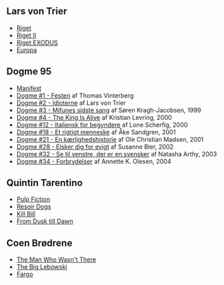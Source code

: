 Lars von Trier
-----
- [Riget](https://www.youtube.com/watch?v=5BsU22q8a2Q)
- [Riget II](https://www.youtube.com/watch?v=aj1QRcr8Cds)
- [Riget EXODUS](https://www.youtube.com/watch?v=A5IXkt9zbBg)
- [Europa](https://www.youtube.com/watch?v=IHTttM5OSro)

Dogme 95
----
- [Manifest](https://da.wikipedia.org/wiki/Dogme95)
- [Dogme #1 - Festen](https://www.youtube.com/watch?v=z4RW9nHaEfU) af Thomas Vinterberg
- [Dogme #2 - Idioterne](https://www.youtube.com/watch?v=sWaPAQwDS5s) af Lars von Trier
- [Dogme #3 - Mifunes sidste sang]() af Søren Kragh-Jacobsen, 1999
- [Dogme #4 - The King Is Alive]() af Kristian Levring, 2000
- [Dogme #12 - Italiensk for begyndere]() af Lone Scherfig, 2000
- [Dogme #18 - Et rigtigt menneske]() af Åke Sandgren, 2001
- [Dogme #21 - En kærlighedshistorie]() af Ole Christian Madsen, 2001
- [Dogme #28 - Elsker dig for evigt]() af Susanne Bier, 2002
- [Dogme #32 - Se til venstre, der er en svensker]() af Natasha Arthy, 2003
- [Dogme #34 - Forbrydelser]() af Annette K. Olesen, 2004

Quintin Tarentino
----
- [Pulp Fiction](https://www.youtube.com/watch?v=tGpTpVyI_OQ)
- [Resoir Dogs](https://www.youtube.com/watch?v=vayksn4Y93A)
- [Kill Bill]()
- [From Dusk till Dawn](https://www.youtube.com/watch?v=6RF0hYk7tc8)

Coen Brødrene
----
- [The Man Who Wasn't There]()
- [The Big Lebowski](https://www.youtube.com/watch?v=cd-go0oBF4Y)
- [Fargo](https://www.youtube.com/watch?v=ju75Sd4yAZw)

